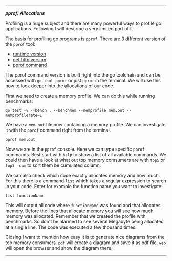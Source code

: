 
---
***pprof: Allocations***

Profiling is a huge subject and there are many powerful ways to profile go applications. Following I will 
describe a very limited part of it.

The basis for profiling go programs is `pprof`. There are 3 different version of the `pprof` tool:
- [runtime version](https://golang.org/pkg/runtime/pprof/)
- [net http version](https://golang.org/pkg/net/http/pprof/)
- [pprof command](https://blog.golang.org/profiling-go-programs)

The pprof command version is built right into the go toolchain and can be accessed
with `go tool pprof` or just `pprof` in the terminal. We will use this now to look deeper into the 
allocations of our code.

First we need to create a memory profile. We can do this while running benchmarks:

```
go test -v --bench . --benchmem --memprofile mem.out --memprofilerate=1
```

We have a `mem.out` file now containing a memory profile. We can investigate it with the `pprof` command 
right from the terminal.

```
pprof mem.out
```

Now we are in the `pprof` console. Here we can type specific `pprof` commands. 
Best start with `help` to show a list of all available commands.
We could then have a look at what out top memory comsumers are with `top5` or `top5 -cum` to sort them be 
cumulated column.

We can also check which code exactly allocates memory and how much. For this there is a command `list` which 
takes a regular expression to search in your code. Enter for example the function name you want to investigate: 

```
list functionName
```

This will output all code where `functionName` was found and that allocates memory. Before the lines that 
allocate memory you will see how much memory was allocated. Remember that we created the profile with 
benchmarks. So don't be alarmed to see several Megabyte being allocated at a single line. The code was 
executed a few thousand times. 

Closing I want to mention how easy it is to generate nice diagrams from the top memory consumers.
`pdf` will create a diagram and save it as pdf file. `web` will open the browser and show the diagram there.

---